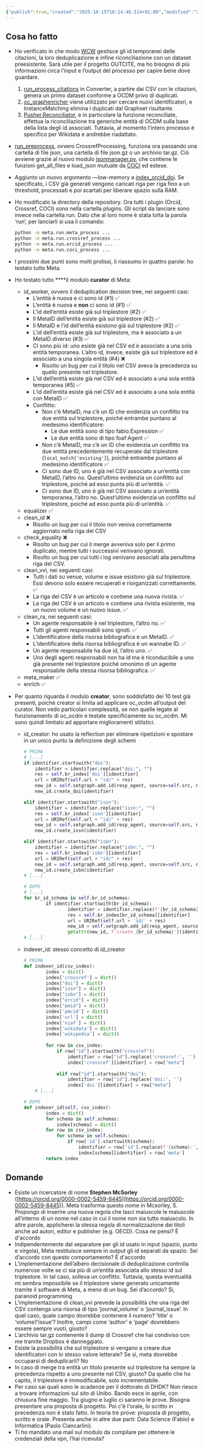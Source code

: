 ```yaml
---
{"publish":true,"created":"2025-10-15T16:14:46.514+02:00","modified":"2022-01-13T12:00:00.000+01:00","cssclasses":""}
---
```



## Cosa ho fatto

- Ho verificato in che modo [WCW](https://github.com/opencitations/wcw) gestisce gli id temporanei delle citazioni, la loro deduplicazione e infine riconciliazione con un dataset preesistente. Sarà utile per il progetto OUTCITE, ma ho bisogno di più informazioni circa l’input e l’output del processo per capire bene dove guardare.
    1. [run_process_citations](https://github.com/opencitations/wcw/blob/main/Converter/run_process_citations.py) in Converter, a partire dai CSV con le citazioni, genera un primo dataset conforme a OCDM privo di duplicati.
    2. [oc_graphenricher](https://github.com/opencitations/wcw/blob/main/Enricher/run_process.py) viene utilizzato per cercare nuovi identificatori, e InstanceMatching elimina i duplicati dal Graphset risultante.
    3. [Pusher.Reconciliator](https://github.com/opencitations/wcw/blob/main/Pusher/reconciliator.py), e in particolare la funzione reconciliate, effettua la riconciliazione tra generiche entità di OCDM sulla base della lista degli id associati. Tuttavia, al momento l’intero processo è specifico per Wikidata e andrebbe riadattato.
- [run_preprocess](https://github.com/opencitations/meta/blob/master/plugins/crossref/crossrefProcessing.py), ovvero CrossrefProcessing, funziona ora passando una cartella di file json, una cartella di file json.gz o un archivio tar.gz. Ciò avviene grazie al nuovo modulo [jsonmanager.py](https://github.com/opencitations/meta/blob/master/lib/jsonmanager.py), che contiene le funzioni get_all_files e load_json mutuate da [COCI](https://github.com/opencitations/index/blob/master/index/coci/glob.py) ed estese.
- Aggiunto un nuovo argomento —low-memory a [index_orcid_doi](https://github.com/opencitations/meta/blob/master/plugins/orcid/index_orcid_doi.py). Se specificato, i CSV già generati vengono caricati riga per riga fino a un threshold, processati e poi scartati per liberare spazio sulla RAM.
- Ho modificato la directory della repository. Ora tutti i plugin (Orcid, Crossref, COCI) sono nella cartella plugins. Gli script da lanciare sono invece nella cartella run. Dato che al loro nome è stata tolta la parola ‘run’, per lanciarli si usa il comando:
    
    ```bash
    python -m meta.run.meta_process ...
    python -m meta.run.crossref_process ...
    python -m meta.run.orcid_process ...
    python -m meta.run.coci_process ...
    ```
    
- I prossimi due punti sono molti prolissi, li riassumo in quattro parole: ho testato tutto Meta.
- Ho testato tutto ****il modulo **curator** di Meta:
    - id_worker, ovvero il deduplication decision tree, nei seguenti casi:
        - L’entità è nuova e ci sono id (#1) ✅
        - L’entità è nuova e **non** ci sono id (#1) ✅
        - L’id dell’entità esiste già sul triplestore (#2) ✅
        - Il MetaID dell’entità esiste già sul triplestore (#2) ✅
        - Il MetaID e l’id dell’entità esistono già sul triplestore (#2) ✅
        - L’id dell’entità esiste già sul triplestore, ma è associato a un MetaID diverso (#3) ✅
        - Ci sono più id: uno esiste già nel CSV ed è associato a una sola entità temporanea. L’altro id, invece, esiste già sul triplestore ed è associato a una singola entità (#4) ❌
            - Risolto un bug per cui il titolo nel CSV aveva la precedenza su quello presente nel triplestore.
        - L’id dell’entità esiste già nel CSV ed è associato a una sola entità temporanea (#5) ✅
        - L’id dell’entità esiste già nel CSV ed è associato a una sola entità con MetaID ✅
        - Conflitto:
            - Non c’é MetaID, ma c’è un ID che evidenzia un conflitto tra due entità sul triplestore, poiché entrambe puntano al medesimo identificatore:
                - Le due entità sono di tipo fabio:Expression ✅
                - Le due entità sono di tipo foaf:Agent ✅
            - Non c’é MetaID, ma c’è un ID che evidenzia un conflitto tra due entità precedentemente recuperate dal triplestore (`local_match['existing']`), poiché entrambe puntano al medesimo identificatore ✅
            - Ci sono due ID, uno è già nel CSV associato a un’entità con MetaID, l’altro no. Quest’ultimo evidenzia un conflitto sul triplestore, poiché ad esso punta più di un’entità. ✅
            - Ci sono due ID, uno è già nel CSV associato a un’entità temporanea, l’altro no. Quest’ultimo evidenzia un conflitto sul triplestore, poiché ad esso punta più di un’entità. ✅
    - equalizer ✅
    - clean_id ❌
        - Risolto un bug per cui il titolo non veniva correttamente aggiornato nella riga del CSV
    - check_equality ❌
        - Risolto un bug per cui il merge avveniva solo per il primo duplicato, mentre tutti i successivi venivano ignorati.
        - Risolto un bug per cui tutti i log venivano associati alla penultima riga del CSV.
    - clean_vvi, nei seguenti casi:
        - Tutti i dati su venue, volume e issue esistono già sul triplestore. Essi devono solo essere recuperati e riorganizzati correttamente. ✅
        - La riga del CSV è un articolo e contiene una nuova rivista. ✅
        - La riga del CSV è un articolo e contiene una rivista esistente, ma un nuovo volume e un nuovo issue. ✅
    - clean_ra, nei seguenti casi:
        - Un agente responsabile è nel triplestore, l’altro no. ✅
        - Tutti gli agenti responsabili sono ignoti. ✅
        - L’identificatore della risorsa bibliografica è un MetaID. ✅
        - L’identificatore della risorsa bibliografica è un wannabe ID. ✅
        - Un agente responsabile ha due id, l’altro uno. ✅
        - Uno degli agenti responsabili non ha id ma è riconducibile a uno già presente nel triplestore poiché omonimo di un agente responsabile della stessa risorsa bibliografica. ✅
    - meta_maker ✅
    - enrich ✅
- Per quanto riguarda il modulo **creator**, sono soddisfatto dei 10 test già presenti, poiché creator si limita ad applicare oc_ocdm all’output del curator. Non vedo particolari complessità, se non quelle legate al funzionamento di oc_ocdm e testate specificamente su oc_ocdm. Mi sono quindi limitato ad apportare miglioramenti stilistici.
    - id_creator: ho usato la reflection per eliminare ripetizioni e spostare in un unico punto la definizione degli schemi
        
        ```python
        # PRIMA
        # [...]
        if identifier.startswith("doi"):
            identifier = identifier.replace("doi:", "")
            res = self.br_index['doi'][identifier]
            url = URIRef(self.url + "id/" + res)
            new_id = self.setgraph.add_id(resp_agent, source=self.src, res=url)
            new_id.create_doi(identifier)
        
        elif identifier.startswith("issn"):
            identifier = identifier.replace("issn:", "")
            res = self.br_index['issn'][identifier]
            url = URIRef(self.url + "id/" + res)
            new_id = self.setgraph.add_id(resp_agent, source=self.src, res=url)
            new_id.create_issn(identifier)
        
        elif identifier.startswith("isbn"):
            identifier = identifier.replace("isbn:", "")
            res = self.br_index['isbn'][identifier]
            url = URIRef(self.url + "id/" + res)
            new_id = self.setgraph.add_id(resp_agent, source=self.src, res=url)
            new_id.create_isbn(identifier
        # [...]
        
        # DOPO
        # [...]
        for br_id_schema in self.br_id_schemas:
        		if identifier.startswith(br_id_schema):
        				identifier = identifier.replace(f'{br_id_schema}:', '')
        				res = self.br_index[br_id_schema][identifier]
        				url = URIRef(self.url + 'id/' + res)
        				new_id = self.setgraph.add_id(resp_agent, source=self.src, res=url)
        				getattr(new_id, f'create_{br_id_schema}')(identifier)
        # [...]
        ```
        
    - indexer_id: stesso concetto di id_creator
        
        ```python
        # PRIMA
        def indexer_id(csv_index):
        		index = dict()
        		index['crossref'] = dict()
        		index["doi"] = dict()
        		index["issn"] = dict()
        		index["isbn"] = dict()
        		index["orcid"] = dict()
        		index["pmid"] = dict()
        		index['pmcid'] = dict()
        		index['url'] = dict()
        		index['viaf'] = dict()
        		index['wikidata'] = dict()
        		index['wikipedia'] = dict()
        		
        		for row in csv_index:
        		    if row["id"].startswith("crossref"):
        		        identifier = row["id"].replace('crossref:', '')
        		        index['crossref'][identifier] = row["meta"]
        		
        		    elif row["id"].startswith("doi"):
        		        identifier = row["id"].replace('doi:', '')
        		        index['doi'][identifier] = row["meta"]
        	# [...]
        
        # DOPO
        def indexer_id(self, csv_index):
        		index = dict()
        		for schema in self.schemas:
        		    index[schema] = dict()
        		for row in csv_index:
        		    for schema in self.schemas:
        		        if row['id'].startswith(schema):
        		            identifier = row['id'].replace(f'{schema}:', '')
        		            index[schema][identifier] = row['meta']
        		return index
        ```
        

## Domande

- Esiste un ricercatore di nome **Stephen McSorley** ([https://orcid.org/0000-0002-5459-8445](https://orcid.org/0000-0002-5459-8445)). Meta trasforma questo nome in Mcsorley, S. Propongo di inserire una nuova regola che lasci maiuscole le maiuscole all’interno di un nome nel caso in cui il nome non sia tutto maiuscolo. In altre parole, applicherei la stessa regola di normalizzazione dei titoli anche ad autori, editor e publisher (e.g. OECD). Cosa ne pensi? È d'accordo
- Indipendentemente dal separatore per gli id usato in input (spazio, punto e virgola), Meta restituisce sempre in output gli id separati da spazio. Sei d’accordo con questo comportamento? È d'accordo
- L’implementazione dell’albero decisionale di deduplicazione controlla numerose volte se ci sia più di un’entità associata allo stesso id sul triplestore. In tal caso, solleva un conflitto. Tuttavia, questa eventualità mi sembra impossibile se il triplestore viene generato unicamente tramite il software di Meta, a meno di un bug. Sei d’accordo? Sì, paranoid programming
- L’implementazione di clean_vvi prevede la possibilità che una riga del CSV contenga una risorsa di tipo ‘journal_volume’ o ‘journal_issue’. In quel caso, quale campo dovrebbe contenere il numero? ‘title’ o ‘volume’/’issue’? Inoltre, campi come ‘author’ e ‘page’ dovrebbero essere sempre vuoti, giusto?
- L’archivio tar.gz contenente il dump di Crossref che hai condiviso con me tramite Dropbox è danneggiato.
- Esiste la possibilità che sul triplestore si vengano a creare due identificatori con lo stesso valore letterale? Se sì, meta dovrebbe occuparsi di deduplicarli? No
- In caso di merge tra entità un titolo presente sul triplestore ha sempre la precedenza rispetto a uno presente nel CSV, giusto? Da quello che ho capito, il triplestore è immodificabile, solo incrementabile.
- Per caso sai quali sono le scadenze per il dottorato di DHDK? Non riesco a trovare informazioni sul sito di Unibo. Bando esce in aprile, con chiusura fine maggio. Tra giugno e luglio ci saranno le prove. Bisogna presentare una proposta di progetto. Poi c'è l'orale, lo scritto in precedenza non è stato fatto. In teoria tre prove: proposta di progetto, scritto e orale. Presenta anche in altre due parti: Data Science (Fabio) e Informatica (Paolo Ciancarlini).
- Ti ho mandato una mail sul modulo da compilare per ottenere le credenziali della vpn, l’hai ricevuta?